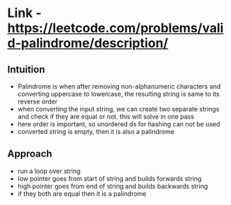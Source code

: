 # Link - https://leetcode.com/problems/valid-palindrome/description/

## Intuition
- Palindrome is when after removing non-alphanumeric characters and converting uppercase to lowercase, the resulting string is same to its reverse order
- when converting the input string, we can create two separate strings and check if they are equal or not. this will solve in one pass 
- here order is important, so unordered ds for hashing can not be used 
- converted string is empty, then it is also a palindrome

## Approach 
- run a loop over string 
- low pointer goes from start of string and builds forwards string
- high pointer goes from end of string and builds backwards string
- if they both are equal then it is a palindrome
